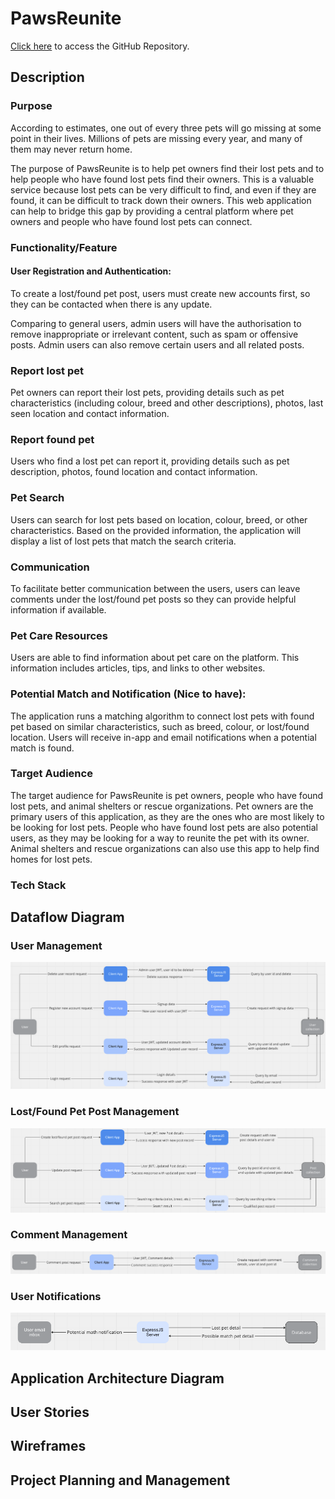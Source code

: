# PawsReunite

[Click here](https://github.com/InnovatrixGroup/PawsReunite-PartA) to access the GitHub Repository.

## Description

### Purpose

According to estimates, one out of every three pets will go missing at some point in their lives. Millions of pets are missing every year, and many of them may never return home.

The purpose of PawsReunite is to help pet owners find their lost pets and to help people who have found lost pets find their owners. This is a valuable service because lost pets can be very difficult to find, and even if they are found, it can be difficult to track down their owners. This web application can help to bridge this gap by providing a central platform where pet owners and people who have found lost pets can connect.

### Functionality/Feature

#### User Registration and Authentication: 
   
To create a lost/found pet post, users must create new accounts first, so they can be contacted when there is any update. 

Comparing to general users, admin users will have the authorisation to remove inappropriate or irrelevant content, such as spam or offensive posts. Admin users can also remove certain users and all related posts.

### Report lost pet

Pet owners can report their lost pets, providing details such as pet characteristics (including colour, breed and other descriptions), photos, last seen location and contact information.

### Report found pet

Users who find a lost pet can report it, providing details such as pet description, photos, found location and contact information.

### Pet Search

Users can search for lost pets based on location, colour, breed, or other characteristics. Based on the provided information, the application will display a list of lost pets that match the search criteria.

### Communication

To facilitate better communication between the users, users can leave comments under the lost/found pet posts so they can provide helpful information if available.

### Pet Care Resources

Users are able to find information about pet care on the platform. This information includes articles, tips, and links to other websites.

### Potential Match and Notification (Nice to have): 

The application runs a matching algorithm to connect lost pets with found pet based on similar characteristics, such as breed, colour, or lost/found location. Users will receive in-app and email notifications when a potential match is found.

### Target Audience

The target audience for PawsReunite is pet owners, people who have found lost pets, and animal shelters or rescue organizations. Pet owners are the primary users of this application, as they are the ones who are most likely to be looking for lost pets. People who have found lost pets are also potential users, as they may be looking for a way to reunite the pet with its owner. Animal shelters and rescue organizations can also use this app to help find homes for lost pets.

### Tech Stack



## Dataflow Diagram

### User Management

![Dataflow diagram - User Management](./docs/DFD-user%20management.png)

### Lost/Found Pet Post Management

![Dataflow diagram - Lost/Found Pet Post Management](./docs/DFD-pet%20post%20management.png)

### Comment Management

![Dataflow diagram - Comment Management](./docs/DFD-comment%20management.png)

### User Notifications

![Dataflow diagram - User Notifications](./docs/DFD-notification%20management.png)


## Application Architecture Diagram



## User Stories



## Wireframes



## Project Planning and Management



